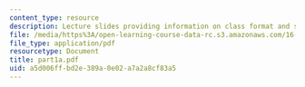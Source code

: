```yaml
---
content_type: resource
description: Lecture slides providing information on class format and structure.
file: /media/https%3A/open-learning-course-data-rc.s3.amazonaws.com/16-540-internal-flows-in-turbomachines-spring-2006/a5d006ffbd2e389a0e02a7a2a8cf83a5_part1a.pdf
file_type: application/pdf
resourcetype: Document
title: part1a.pdf
uid: a5d006ff-bd2e-389a-0e02-a7a2a8cf83a5
---
```

